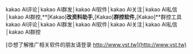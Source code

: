 kakao AI评论│kakao AI群发│kakao AI软件│kakao AI关注│kakao AI私信│kakao AI群控,**[Kakao]**改资料助手,**[Kakao]**群控软件,**[Kakao]**群控工具
kakao AI评论│kakao AI群发│kakao AI软件│kakao AI关注│kakao AI私信│kakao AI群控

[😍想了解推广相关软件的朋友请登录 http://www.vst.tw](http://www.vst.tw)



